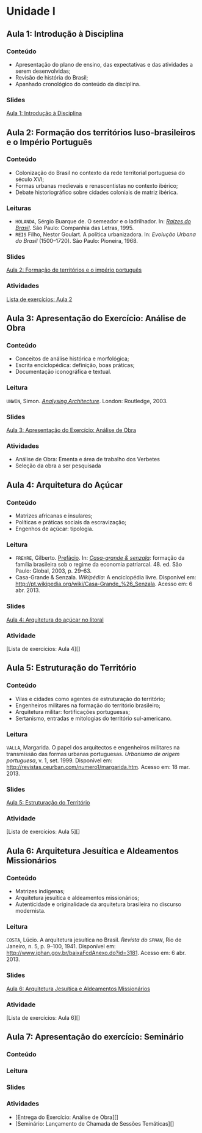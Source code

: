 # Unidade I

## Aula 1: Introdução à Disciplina

### Conteúdo

+ Apresentação do plano de ensino, das expectativas e das atividades a serem desenvolvidas;
+ Revisão de história do Brasil;
+ Apanhado cronológico do conteúdo da disciplina.

### Slides

[Aula 1: Introdução à Disciplina][]

[Aula 1: Introdução à Disciplina]: http://moodle.fau.unb.br/moodle/file.php/115/Handouts/01-Introducao.pdf


## Aula 2: Formação dos territórios luso-brasileiros e o Império Português

### Conteúdo

+ Colonização do Brasil no contexto da rede territorial portuguesa do século XVI;
+ Formas urbanas medievais e renascentistas no contexto ibérico;
+ Debate historiográfico sobre cidades coloniais de matriz ibérica.

### Leituras

+ `HOLANDA`, Sérgio Buarque de. O semeador e o ladrilhador. In: _[Raízes do Brasil][]_. São Paulo: Companhia das Letras, 1995.
+ `REIS` Filho, Nestor Goulart. A política urbanizadora. In: _Evolução Urbana do Brasil_ (1500–1720). São Paulo: Pioneira, 1968.

[Raízes do Brasil]: http://moodle.fau.unb.br/moodle/file.php/115/Material/Raizes_do_Brasil_-_Sergio_Buarque_de_Holanda_-_Brasil_Historia_Sociedade_Heranca_Cultura.pdf

### Slides
       
[Aula 2: Formação de territórios e o império português][]

[Aula 2: Formação de territórios e o império português]: http://moodle.fau.unb.br/moodle/file.php/115/Handouts/02-Imperio.pdf

### Atividades
   
[Lista de exercícios: Aula 2][]

[Lista de exercícios: Aula 2]: http://moodle.fau.unb.br/moodle/mod/quiz/view.php?id=6126


## Aula 3: Apresentação do Exercício: Análise de Obra

### Conteúdo

+ Conceitos de análise histórica e morfológica;
+ Escrita enciclopédica: definição, boas práticas;
+ Documentação iconográfica e textual.

### Leitura

`UNWIN`, Simon. _[Analysing Architecture][]_. London: Routledge, 2003.

[Analysing Architecture]: http://moodle.fau.unb.br/moodle/file.php/115/Material/_Architecture.ebook_.Analysing.Architecture_SIMON.UNWIN_by.TORRE311_.pdf

### Slides

[Aula 3: Apresentação do Exercício: Análise de Obra][]

[Aula 3: Apresentação do Exercício: Análise de Obra]: http://moodle.fau.unb.br/moodle/file.php/115/Handouts/03-Wiki.pdf

### Atividades

 + Análise de Obra: Ementa e área de trabalho dos Verbetes        
 + Seleção da obra a ser pesquisada     
 
 
## Aula 4: Arquitetura do Açúcar
  
### Conteúdo
 
+ Matrizes africanas e insulares;
+ Políticas e práticas sociais da escravização;
+ Engenhos de açúcar: tipologia.

### Leitura

+ `FREYRE`, Gilberto. [Prefácio]. In: _[Casa-grande & senzala]:_ formação da família brasileira sob o regime da economia patriarcal. 48. ed. São Paulo: Global, 2003, p. 29–63.
+ Casa-Grande & Senzala. _Wikipédia:_ A enciclopédia livre. Disponível em: <http://pt.wikipedia.org/wiki/Casa-Grande_%26_Senzala>. Acesso em: 6 abr. 2013.

[Prefácio]: http://moodle.fau.unb.br/moodle/file.php/115/Material/Freyre-Casa_Grande_Senzala-Prefacio.pdf
[Casa-grande & senzala]: http://moodle.fau.unb.br/moodle/file.php/115/Material/Casa-Grande_Senzala.pdf

### Slides

[Aula 4: Arquitetura do açúcar no litoral][]

[Aula 4: Arquitetura do açúcar no litoral]: http://moodle.fau.unb.br/moodle/file.php/115/Handouts/04-Engenho.pdf

### Atividade

[Lista de exercícios: Aula 4][]


## Aula 5: Estruturação do Território

### Conteúdo

+ Vilas e cidades como agentes de estruturação do território;
+ Engenheiros militares na formação do território brasileiro;
+ Arquitetura militar: fortificações portuguesas;
+ Sertanismo, entradas e mitologias do território sul-americano.

### Leitura

`VALLA`, Margarida. O papel dos arquitectos e engenheiros militares na transmissão das formas urbanas portuguesas. _Urbanismo de origem portuguesa_, v. 1, set. 1999. Disponível em: <http://revistas.ceurban.com/numero1/margarida.htm>. Acesso em: 18 mar. 2013.

### Slides

[Aula 5: Estruturação do Território][]

[Aula 5: Estruturação do Território]: http://moodle.fau.unb.br/moodle/file.php/115/Handouts/05-Territorio.pdf

### Atividade

[Lista de exercícios: Aula 5][]


## Aula 6: Arquitetura Jesuítica e Aldeamentos Missionários

### Conteúdo

+ Matrizes indígenas;
+ Arquitetura jesuítica e aldeamentos missionários;
+ Autenticidade e originalidade da arquitetura brasileira no discurso modernista.

### Leitura

`COSTA`, Lúcio. A arquitetura jesuítica no Brasil. _Revista do `SPHAN`_, Rio de Janeiro, n. 5, p. 9–100, 1941. Disponível em: <http://www.iphan.gov.br/baixaFcdAnexo.do?id=3181>. Acesso em: 6 abr. 2013.

### Slides

[Aula 6: Arquitetura Jesuítica e Aldeamentos Missionários][]

[Aula 6: Arquitetura Jesuítica e Aldeamentos Missionários]: http://moodle.fau.unb.br/moodle/file.php/115/Handouts/006-Jesuita.pdf

### Atividade

[Lista de exercícios: Aula 6][]


## Aula 7: Apresentação do exercício: Seminário

### Conteúdo

### Leitura

### Slides

### Atividades

+ [Entrega do Exercício: Análise de Obra][]
+ [Seminário: Lançamento de Chamada de Sessões Temáticas][]